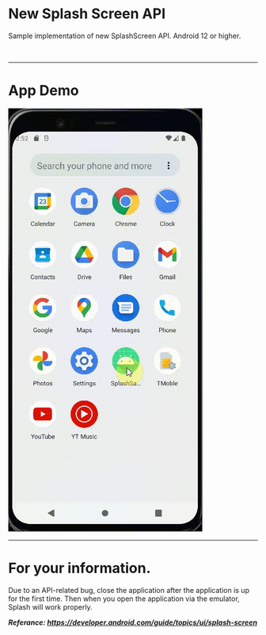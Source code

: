 # New Splash Screen API
<p>Sample implementation of new SplashScreen API. Android 12 or higher.</p><br>
<hr>

# App Demo
![splash_screen](https://github.com/isilsubasi/SplashSample/blob/main/splashsample/images/splash_screen.gif)
<hr>

# For your information.

Due to an API-related bug, close the application after the application is up for the first time. Then when you open the application via the emulator, Splash will work properly.

<b><i>Referance: https://developer.android.com/guide/topics/ui/splash-screen</i></b>


